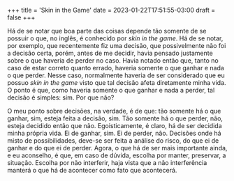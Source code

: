 +++
title = 'Skin in the Game'
date = 2023-01-22T17:51:55-03:00
draft = false
+++

Há de se notar que boa parte das coisas depende tão somente de se possuir o que,
no inglês, é conhecido por *skin in the game*. Há de se notar, por exemplo, que
recentemente fiz uma decisão, que possivelmente não foi a decisão certa, porém,
antes de me decidir, havia pensado justamente sobre o que haveria de perder no
caso. Havia notado então que, tanto no caso de estar correto quanto errado,
haveria somente o que ganhar e nada o que perder. Nesse caso, normalmente
haveria de ser considerado que eu possuo *skin in the game* visto que tal
decisão afeta diretamente minha vida. O ponto é que, como haveria somente o que
ganhar e nada a perder, tal decisão é simples: sim. Por que não?

O meu ponto sobre decisões, na verdade, é de que: tão somente há o que ganhar,
sim, esteja feita a decisão, sim. Tão somente há o que perder, não, esteja
decidido então que não. Egoisticamente, é claro, há de ser decidida minha
própria vida. Ei de ganhar, sim. Ei de perder, não. Decisões onde há misto de
possibilidades, deve-se ser feita a análise do risco, do que ei de ganhar e do
que ei de perder. Agora, o que há de ser mais importante ainda, e eu aconselho,
é que, em caso de dúvida, escolha por manter, preservar, a situação. Escolha por
não interferir, haja vista que a não interferência manterá o que há de acontecer
como fato que acontecerá.

